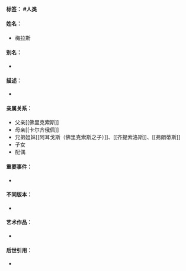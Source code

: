 #### 标签： #人类
#### 姓名：
- 梅拉斯
#### 别名：
- 
#### 描述：
- 
#### 亲属关系：
- 父亲[[佛里克索斯]]
- 母亲[[卡尔齐俄佩]]
- 兄弟姐妹[[阿耳戈斯（佛里克索斯之子）]]、[[齐提索洛斯]]、[[弗朗蒂斯]]
- 子女
- 配偶
#### 重要事件：
- 
#### 不同版本：
- 
#### 艺术作品：
- 
#### 后世引用：
- 